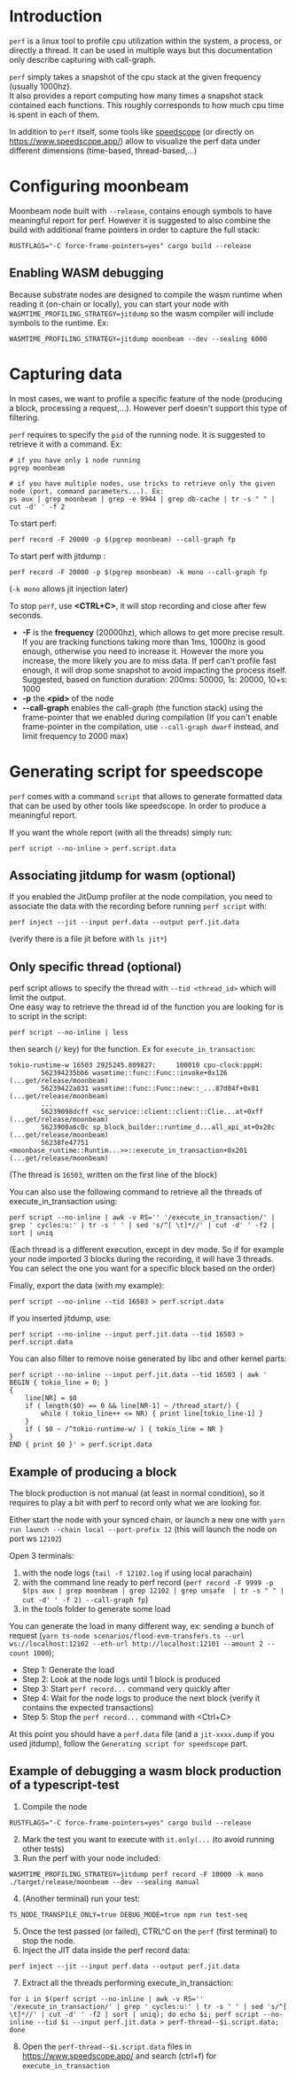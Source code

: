 # Introduction

`perf` is a linux tool to profile cpu utilization within the system,
a process, or directly a thread. It can be used in multiple ways but this documentation only describe capturing with call-graph.

`perf` simply takes a snapshot of the cpu stack at the given frequency (usually 1000hz).  
It also provides a report computing how many times a snapshot stack contained each functions.
This roughly corresponds to how much cpu time is spent in each of them.

In addition to `perf` itself, some tools like [speedscope](https://github.com/jlfwong/speedscope) (or directly on https://www.speedscope.app/) allow to visualize the perf data under different dimensions (time-based, thread-based,...)

# Configuring moonbeam

Moonbeam node built with `--release`, contains enough symbols to have meaningful report for perf.
However it is suggested to also combine the build with additional frame pointers in order to capture the full stack:

```
RUSTFLAGS="-C force-frame-pointers=yes" cargo build --release
```

## Enabling WASM debugging

Because substrate nodes are designed to compile the wasm runtime when reading it (on-chain or locally), you can start your node with
`WASMTIME_PROFILING_STRATEGY=jitdump` so the wasm compiler will include symbols to the runtime. Ex:

```
WASMTIME_PROFILING_STRATEGY=jitdump moonbeam --dev --sealing 6000
```

# Capturing data

In most cases, we want to profile a specific feature of the node (producing a block, processing a request,...). However perf doesn't support this type of filtering.

`perf` requires to specify the `pid` of the running node. It is suggested to retrieve it
with a command. Ex:

```
# if you have only 1 node running
pgrep moonbeam

# if you have multiple nodes, use tricks to retrieve only the given node (port, command parameters...). Ex:
ps aux | grep moonbeam | grep -e 9944 | grep db-cache | tr -s " " | cut -d' ' -f 2
```

To start perf:

```
perf record -F 20000 -p $(pgrep moonbeam) --call-graph fp
```

To start perf with jitdump :

```
perf record -F 20000 -p $(pgrep moonbeam) -k mono --call-graph fp
```

(`-k mono` allows jit injection later)

To stop `perf`, use **<CTRL+C>**, it will stop recording and close after few seconds.

- **-F** is the **frequency** (20000hz), which allows to get more precise result. If you are tracking functions taking more than 1ms, 1000hz is good enough, otherwise you need to increase it. However the more you increase, the more likely you are to miss data. If perf can't profile fast enough, it will drop some snapshot to avoid impacting the process itself.  
  Suggested, based on function duration: 200ms: 50000, 1s: 20000, 10+s: 1000
- **-p** the **\<pid\>** of the node
- **--call-graph** enables the call-graph (the function stack) using the frame-pointer that we enabled during compilation
  (If you can't enable frame-pointer in the compilation, use `--call-graph dwarf` instead, and limit frequency to 2000 max)

# Generating script for speedscope

`perf` comes with a command `script` that allows to generate formatted data that can be used by other tools like speedscope. In order to produce a meaningful report.

If you want the whole report (with all the threads) simply run:

```
perf script --no-inline > perf.script.data

```

## Associating jitdump for wasm (optional)

If you enabled the JitDump profiler at the node compilation, you need to associate the data with the recording before running `perf script` with:

```
perf inject --jit --input perf.data --output perf.jit.data
```

(verify there is a file jit before with `ls jit*`)

## Only specific thread (optional)

perf script allows to specify the thread with `--tid <thread_id>` which will limit the output.  
One easy way to retrieve the thread id of the function you are looking for is to script in the script:

```
perf script --no-inline | less
```

then search (`/` key) for the function. Ex for `execute_in_transaction`:

```
tokio-runtime-w 16503 2925245.809827:     100010 cpu-clock:pppH:
        562394235bb6 wasmtime::func::Func::invoke+0x126 (...get/release/moonbeam)
        56239422a831 wasmtime::func::Func::new::_...87d04f+0x81 (...get/release/moonbeam)
        ...
        56239098dcff <sc_service::client::client::Clie...at+0xff (...get/release/moonbeam)
        5623900a6c0c sp_block_builder::runtime_d...all_api_at+0x28c (...get/release/moonbeam)
        56238fe47751 <moonbase_runtime::Runtim...>>::execute_in_transaction+0x201 (...get/release/moonbeam)
```

(The thread is `16503`, written on the first line of the block)

You can also use the following command to retrieve all the threads of execute_in_transaction using:

```
perf script --no-inline | awk -v RS='' '/execute_in_transaction/' | grep ' cycles:u:' | tr -s ' ' | sed 's/^[ \t]*//' | cut -d' ' -f2 | sort | uniq
```

(Each thread is a different execution, except in dev mode. So if for example your node imported 3 blocks during the recording,
it will have 3 threads. You can select the one you want for a specific block based on the order)

Finally, export the data (with my example):

```
perf script --no-inline --tid 16503 > perf.script.data
```

If you inserted jitdump, use:

```
perf script --no-inline --input perf.jit.data --tid 16503 > perf.script.data
```

You can also filter to remove noise generated by libc and other kernel parts:

```
perf script --no-inline --input perf.jit.data --tid 16503 | awk '
BEGIN { tokio_line = 0; }
{
    line[NR] = $0
    if ( length($0) == 0 && line[NR-1] ~ /thread_start/) {
        while ( tokio_line++ <= NR) { print line[tokio_line-1] }
    }
    if ( $0 ~ /^tokio-runtime-w/ ) { tokio_line = NR }
}
END { print $0 }' > perf.script.data
```

## Example of producing a block

The block production is not manual (at least in normal condition), so it requires to play a bit with perf to record only what we are looking for.

Either start the node with your synced chain, or launch a new one with `yarn run launch --chain local --port-prefix 12` (this will launch the node on port ws `12102`)

Open 3 terminals:

1.  with the node logs (`tail -f 12102.log` if using local parachain)
2.  with the command line ready to perf record (`perf record -F 9999 -p $(ps aux | grep moonbeam | grep 12102 | grep unsafe  | tr -s " " | cut -d' ' -f 2) --call-graph fp`)
3.  in the tools folder to generate some load

You can generate the load in many different way, ex: sending a bunch of request (`yarn ts-node scenarios/flood-evm-transfers.ts --url ws://localhost:12102 --eth-url http://localhost:12101 --amount 2 --count 1000`);

- Step 1: Generate the load
- Step 2: Look at the node logs until 1 block is produced
- Step 3: Start `perf record...` command very quickly after
- Step 4: Wait for the node logs to produce the next block (verify it contains the expected transactions)
- Step 5: Stop the `perf record...` command with \<Ctrl+C\>

At this point you should have a `perf.data` file (and a `jit-xxxx.dump` if you used jitdump), follow the `Generating script for speedscope` part.

## Example of debugging a wasm block production of a typescript-test

1. Compile the node

```
RUSTFLAGS="-C force-frame-pointers=yes" cargo build --release
```

2. Mark the test you want to execute with `it.only(...` (to avoid running other tests)
3. Run the perf with your node included:

```
WASMTIME_PROFILING_STRATEGY=jitdump perf record -F 10000 -k mono ./target/release/moonbeam --dev --sealing manual
```

4. (Another terminal) run your test:

```
TS_NODE_TRANSPILE_ONLY=true DEBUG_MODE=true npm run test-seq
```

5. Once the test passed (or failed), CTRL^C on the `perf` (first terminal) to stop the node.
6. Inject the JIT data inside the perf record data:

```
perf inject --jit --input perf.data --output perf.jit.data
```

7. Extract all the threads performing execute_in_transaction:

```
for i in $(perf script --no-inline | awk -v RS='' '/execute_in_transaction/' | grep ' cycles:u:' | tr -s ' ' | sed 's/^[ \t]*//' | cut -d' ' -f2 | sort | uniq); do echo $i; perf script --no-inline --tid $i --input perf.jit.data > perf-thread--$i.script.data; done
```

8. Open the `perf-thread--$i.script.data` files in https://www.speedscope.app/ and search (ctrl+f) for `execute_in_transaction`
